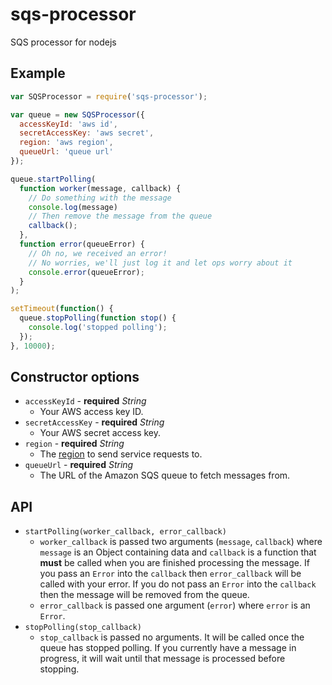 # sqs-processor

SQS processor for nodejs

## Example

```javascript
var SQSProcessor = require('sqs-processor');

var queue = new SQSProcessor({
  accessKeyId: 'aws id',
  secretAccessKey: 'aws secret',
  region: 'aws region',
  queueUrl: 'queue url'
});

queue.startPolling(
  function worker(message, callback) {
    // Do something with the message
    console.log(message)
    // Then remove the message from the queue
    callback();
  },
  function error(queueError) {
    // Oh no, we received an error!
    // No worries, we'll just log it and let ops worry about it
    console.error(queueError);
  }
);

setTimeout(function() {
  queue.stopPolling(function stop() {
    console.log('stopped polling');
  });
}, 10000);
```

## Constructor options

* `accessKeyId` - **required** *String*
  * Your AWS access key ID.
* `secretAccessKey` - **required** *String*
  * Your AWS secret access key.
* `region` - **required** *String*
  * The [region](https://docs.aws.amazon.com/general/latest/gr/rande.html) to send service requests to.
* `queueUrl` - **required** *String*
  * The URL of the Amazon SQS queue to fetch messages from.

## API

* `startPolling(worker_callback, error_callback)`
  * `worker_callback` is passed two arguments (`message`, `callback`) where `message` is an Object containing data and `callback` is a function that **must** be called when you are finished processing the message. If you pass an `Error` into the `callback` then `error_callback` will be called with your error. If you do not pass an `Error` into the `callback` then the message will be removed from the queue.
  * `error_callback` is passed one argument (`error`) where `error` is an `Error`.
* `stopPolling(stop_callback)`
  * `stop_callback` is passed no arguments. It will be called once the queue has stopped polling. If you currently have a message in progress, it will wait until that message is processed before stopping.
